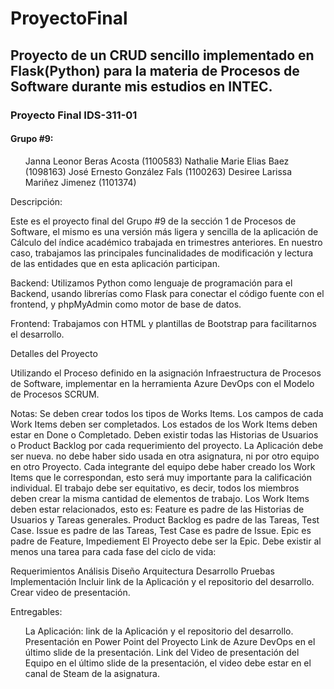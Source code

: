 # ProyectoFinal
## Proyecto de un CRUD sencillo implementado en Flask(Python) para la materia de Procesos de Software durante mis estudios en INTEC.
### Proyecto Final IDS-311-01

#### Grupo #9:
<ol>
Janna Leonor Beras Acosta (1100583)
Nathalie Marie Elias Baez (1098163)
José Ernesto González Fals (1100263)
Desiree Larissa Mariñez Jimenez (1101374)
</ol>







<p>
Descripción:

Este es el proyecto final del Grupo #9 de la sección 1 de Procesos de Software, el mismo es una versión más ligera y sencilla de la aplicación de Cálculo del índice académico trabajada en trimestres anteriores. En nuestro caso, trabajamos las principales funcinalidades de modificación y lectura de las entidades que en esta aplicación participan.

Backend: Utilizamos Python como lenguaje de programación para el Backend, usando librerías como Flask para conectar el código fuente con el frontend, y phpMyAdmin como motor de base de datos.

Frontend: Trabajamos con HTML y plantillas de Bootstrap para facilitarnos el desarrollo.
</p>






<p>
Detalles del Proyecto

Utilizando el Proceso definido en la asignación Infraestructura de Procesos de Software, implementar en la herramienta Azure DevOps con el Modelo de Procesos SCRUM.

Notas:
Se deben crear todos los tipos de Works Items.
Los campos de cada Work Items deben ser completados.
Los estados de los Work Items deben estar en Done o Completado.
Deben existir todas las Historias de Usuarios o Product Backlog por cada requerimiento del proyecto.
La Aplicación debe ser nueva. no debe haber sido usada en otra asignatura, ni por otro equipo en otro Proyecto.
Cada integrante del equipo debe haber creado los Work Items que le correspondan, esto será muy importante para la calificación individual. El trabajo debe ser equitativo, es decir, todos los miembros deben crear la misma cantidad de elementos de trabajo.
Los Work Items deben estar relacionados, esto es:
Feature es padre de las Historias de Usuarios y Tareas generales.
Product Backlog es padre de las Tareas, Test Case.
Issue es padre de las Tareas, 
Test Case es padre de Issue.
Epic es padre de Feature, Impediement
El Proyecto debe ser la Epic.
Debe existir al menos una tarea para cada fase del ciclo de vida:

Requerimientos
Análisis
Diseño
Arquitectura
Desarrollo
Pruebas
Implementación
Incluir link de la Aplicación y el repositorio del desarrollo.
Crear video de presentación.
</p>
Entregables:

<ol>
La Aplicación:  link de la Aplicación y el repositorio del desarrollo.
Presentación en Power Point del Proyecto 
Link de Azure DevOps en el último slide de la presentación.
Link del Video de presentación del Equipo en el último slide de la presentación, el video debe estar en el canal de Steam de la asignatura.
</ol>

